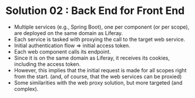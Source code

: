 # Solution 02 : Back End for Front End

- Multiple services (e.g., Spring Boot), one per component (or per scope), are deployed on the same domain as Liferay.
- Each service is tasked with proxying the call to the target web service.
- Initial authentication flow => initial access token.
- Each web component calls its endpoint.
- Since it is on the same domain as Liferay, it receives its cookies, including the access token.
- However, this implies that the initial request is made for all scopes right from the start. (and, of course, that the web services can be proxied)
- Some similarities with the web proxy solution, but more targeted (and complex).
